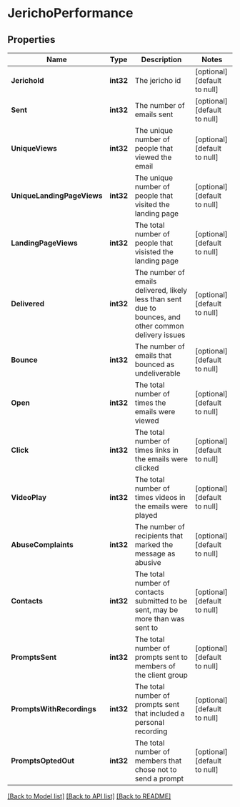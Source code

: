 # JerichoPerformance

## Properties
Name | Type | Description | Notes
------------ | ------------- | ------------- | -------------
**JerichoId** | **int32** | The jericho id | [optional] [default to null]
**Sent** | **int32** | The number of emails sent | [optional] [default to null]
**UniqueViews** | **int32** | The unique number of people that viewed the email | [optional] [default to null]
**UniqueLandingPageViews** | **int32** | The unique number of people that visited the landing page | [optional] [default to null]
**LandingPageViews** | **int32** | The total number of people that visisted the landing page | [optional] [default to null]
**Delivered** | **int32** | The number of emails delivered, likely less than sent due to bounces, and other common delivery issues | [optional] [default to null]
**Bounce** | **int32** | The number of emails that bounced as undeliverable | [optional] [default to null]
**Open** | **int32** | The total number of times the emails were viewed | [optional] [default to null]
**Click** | **int32** | The total number of times links in the emails were clicked | [optional] [default to null]
**VideoPlay** | **int32** | The total number of times videos in the emails were played | [optional] [default to null]
**AbuseComplaints** | **int32** | The number of recipients that marked the message as abusive | [optional] [default to null]
**Contacts** | **int32** | The total number of contacts submitted to be sent, may be more than was sent to | [optional] [default to null]
**PromptsSent** | **int32** | The total number of prompts sent to members of the client group | [optional] [default to null]
**PromptsWithRecordings** | **int32** | The total number of prompts sent that included a personal recording | [optional] [default to null]
**PromptsOptedOut** | **int32** | The total number of members that chose not to send a prompt | [optional] [default to null]

[[Back to Model list]](../README.md#documentation-for-models) [[Back to API list]](../README.md#documentation-for-api-endpoints) [[Back to README]](../README.md)


